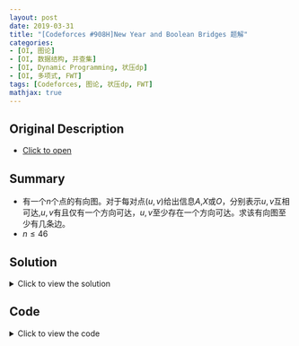 ```yaml
---
layout: post
date: 2019-03-31
title: "[Codeforces #908H]New Year and Boolean Bridges 题解"
categories:
- [OI, 图论]
- [OI, 数据结构, 并查集]
- [OI, Dynamic Programming, 状压dp]
- [OI, 多项式, FWT]
tags: [Codeforces, 图论, 状压dp, FWT]
mathjax: true
---
```


## Original Description
- [Click to open](http://codeforces.com/contest/908/problem/H)

## Summary
- 有一个$n$个点的有向图。对于每对点$(u,v)$给出信息$A$,$X$或$O$，分别表示$u,v$互相可达,$u,v$有且仅有一个方向可达，$u,v$至少存在一个方向可达。求该有向图至少有几条边。
- $n\leq 46$
<!-- more -->

## Solution
<details>
三种关系中的$O$关系是没什么用的，我们只要保证整张有向图是弱联通的即可。

首先来考虑所有的$A$关系，若两者互相可达则它们处在同一个SCC中，又因为要求边数尽可能少，所以应处在一个环中。考虑用并查集来处理所有由$A$构成的连通块。处理完之后，处在一个连通块内的点最终必定在一个环内，不同连通块的点最终可能在一个环内。

我们现在得到了一些环和一些单点。下面要考虑的是那些$X$关系。显而易见的，将这些环和点排成一排连成一条链肯定是一个可行解。但如果能在不打破$X$关系的前提下将一些环合并成一个大环会使边的数量更少。注意将单点并入环内并不会得到什么好处。所以我们可以只考虑那些点数大于等于$2$的连通块。

记需要考虑的连通块数量为$m$,由于$n\leq 46$，所以$m\leq 23$。这样的数据范围容易考虑状压dp。令$dp[Mask][i]$表示$Mask$所表示的点集，用$i$条边能不能将其连成一个弱联通块，非零表示可以，零表示不可以。
有状态转移方程
$$dp[Mask][i]=\sum_{u\mid v=Mask}dp[u][i-1]*dp[v][0]$$
边界条件为$dp[Mask][0]=0$当且仅当$Mask$表示的所有环内两两没有$X$关系。

因为需要枚举子集，所以这个$dp$的复杂度是$O(3^n*n)$，需要优化。

注意到$dp$方程是一个或卷积，所以可以用FWT将单次或卷积的复杂度将至$O(2^n*n)$，从而总时间复杂度降至$O(2^n*n^2)$，仍需优化
。
注意到对于每一个$i$，我们只关心全集所对应的$dp$值是否为非零数，所以我们只要先跑一次uFWT预处理每个位置对全集所在位置的贡献系数（这个用草稿纸画一画就能发现端倪），每次$O(n)$的对最后一个位置进行uFWT即可。这样总复杂度降至$O(2^n*n)$，可以通过。
<summary>Click to view the solution</summary>

</details>

## Code
<details>
<summary>Click to view the code</summary>
```cpp
#include <bits/stdc++.h>
using namespace std;

const int MAXN=(1<<23);

int n,ind[48];
char ga[48][48];
int f[MAXN+48],F[MAXN+48],coef[MAXN+48];

namespace DSU
{
	int pre[48],sz[48];
	inline void init() {for (register int i=1;i<=n;i++) pre[i]=i,sz[i]=1;}
	inline int find_anc(int x) {if (pre[x]!=x) pre[x]=find_anc(pre[x]);return pre[x];}
	inline bool issame(int x,int y) {return find_anc(x)==find_anc(y);}
	inline void update(int x,int y)
	{
		x=find_anc(x);y=find_anc(y);
		if (x!=y) pre[x]=y,sz[y]+=sz[x];
	}
}

inline void poly_fwt(int c[],int len)
{
	for (register int clen=2;clen<=len;clen<<=1)
		for (register int j=0;j<len;j+=clen)
			for (register int k=j;k<j+(clen>>1);k++)
				c[k+(clen>>1)]+=c[k];
}

inline void init_coef(int c[],int len)
{
	for (register int clen=2;clen<=len;clen<<=1)
		for (register int j=0;j<len;j+=clen)
			for (register int k=j;k<j+(clen>>1);k++)
				c[k]*=-1;
}

int main ()
{
#ifndef ONLINE_JUDGE
	freopen ("a.in","r",stdin);
	freopen ("a.out","w",stdout);
#endif
	scanf("%d",&n);
	for (register int i=1;i<=n;i++) scanf("%s",ga[i]+1);
	DSU::init();
	for (register int i=1;i<=n;i++)
		for (register int j=1;j<=i-1;j++)
			if (ga[i][j]=='A') DSU::update(i,j);
	int ans=0,tot=0;
	for (register int i=1;i<=n;i++)
		if (DSU::find_anc(i)==i) 
		{
			ans+=DSU::sz[i];
			if (DSU::sz[i]>=2) ind[i]=++tot;
		}
	if (!tot) {printf("%d\n",n-1);return 0;}
	for (register int i=1;i<=n;i++)
		for (register int j=1;j<=i-1;j++)
			if (ga[i][j]=='X')
			{
				if (DSU::issame(i,j)) {puts("-1");return 0;}
				int root1=DSU::find_anc(i),root2=DSU::find_anc(j);
				if (ind[root1] && ind[root2]) f[(1<<(ind[root1]-1))|(1<<(ind[root2]-1))]=1;
			}
	for (register int Mask=1;Mask<=(1<<tot)-1;Mask++)
		for (register int i=1;i<=tot;i++)
			if (Mask&(1<<(i-1))) f[Mask]|=f[Mask^(1<<(i-1))];
	for (register int Mask=0;Mask<=(1<<tot)-1;Mask++) f[Mask]^=1;
	for (register int Mask=0;Mask<=(1<<tot)-1;Mask++) coef[Mask]=1,F[Mask]=1;
	poly_fwt(f,1<<tot);init_coef(coef,1<<tot);
	for (register int i=0;;i++)
	{
		int tmp=0;
		for (register int Mask=0;Mask<=(1<<tot)-1;Mask++) F[Mask]*=f[Mask];
		for (register int Mask=0;Mask<=(1<<tot)-1;Mask++) tmp+=coef[Mask]*F[Mask];
		if (tmp) {printf("%d\n",ans+i);break;}
	}
	return 0;
}
```
</details>